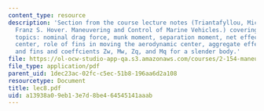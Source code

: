 ```yaml
---
content_type: resource
description: 'Section from the course lecture notes (Triantafyllou, Michael S., and
  Franz S. Hover. Maneuvering and Control of Marine Vehicles.) covering the following
  topics: nominal drag force, munk moment, separation moment, net effects: aerodynamic
  center, role of fins in moving the aerodynamic center, aggregate effects of body
  and fins and coeffcients Zw, Mw, Zq, and Mq for a slender body.'
file: https://ol-ocw-studio-app-qa.s3.amazonaws.com/courses/2-154-maneuvering-and-control-of-surface-and-underwater-vehicles-13-49-fall-2004/a13938a09eb13e7d8be464545141aaab_lec8.pdf
file_type: application/pdf
parent_uid: 1dec23ac-02fc-c5ec-51b8-196aa6d2a108
resourcetype: Document
title: lec8.pdf
uid: a13938a0-9eb1-3e7d-8be4-64545141aaab
---
```

